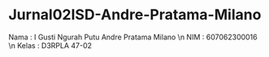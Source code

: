 # Jurnal02ISD-Andre-Pratama-Milano
Nama : I Gusti Ngurah Putu Andre Pratama Milano \n
NIM : 607062300016 \n
Kelas : D3RPLA 47-02
